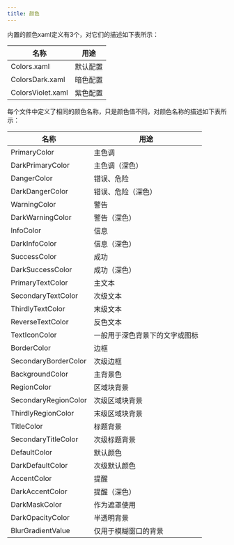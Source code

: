 ```yaml
---
title: 颜色
---
```


内置的颜色xaml定义有3个，对它们的描述如下表所示：

| 名称 | 用途 |
|-|-|
| Colors.xaml | 默认配置 |
| ColorsDark.xaml | 暗色配置 |
| ColorsViolet.xaml | 紫色配置 |

每个文件中定义了相同的颜色名称，只是颜色值不同，对颜色名称的描述如下表所示：

| 名称 | 用途 |
|-|-|
| PrimaryColor | 主色调 |
| DarkPrimaryColor | 主色调（深色） |
| DangerColor | 错误、危险 |
| DarkDangerColor | 错误、危险（深色） |
| WarningColor | 警告 |
| DarkWarningColor | 警告（深色） |
| InfoColor | 信息 |
| DarkInfoColor | 信息（深色） |
| SuccessColor | 成功 |
| DarkSuccessColor | 成功（深色） |
| PrimaryTextColor | 主文本 |
| SecondaryTextColor | 次级文本 |
| ThirdlyTextColor | 末级文本 |
| ReverseTextColor | 反色文本 |
| TextIconColor | 一般用于深色背景下的文字或图标 |
| BorderColor | 边框 |
| SecondaryBorderColor | 次级边框 |
| BackgroundColor | 主背景色 |
| RegionColor | 区域块背景 |
| SecondaryRegionColor | 次级区域块背景 |
| ThirdlyRegionColor | 末级区域块背景 |
| TitleColor | 标题背景 |
| SecondaryTitleColor | 次级标题背景 |
| DefaultColor | 默认颜色 |
| DarkDefaultColor | 次级默认颜色 |
| AccentColor | 提醒 |
| DarkAccentColor | 提醒（深色） |
| DarkMaskColor | 作为遮罩使用 |
| DarkOpacityColor | 半透明背景 |
| BlurGradientValue | 仅用于模糊窗口的背景 |